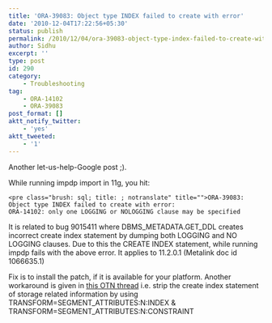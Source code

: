 ```yaml
---
title: 'ORA-39083: Object type INDEX failed to create with error'
date: '2010-12-04T17:22:56+05:30'
status: publish
permalink: /2010/12/04/ora-39083-object-type-index-failed-to-create-with-error
author: Sidhu
excerpt: ''
type: post
id: 290
category:
    - Troubleshooting
tag:
    - ORA-14102
    - ORA-39083
post_format: []
aktt_notify_twitter:
    - 'yes'
aktt_tweeted:
    - '1'
---
```

Another let-us-help-Google post ;).

While running impdp import in 11g, you hit:

```
<pre class="brush: sql; title: ; notranslate" title="">ORA-39083: Object type INDEX failed to create with error:
ORA-14102: only one LOGGING or NOLOGGING clause may be specified
```

It is related to bug 9015411 where DBMS\_METADATA.GET\_DDL creates incorrect create index statement by dumping both LOGGING and NO LOGGING clauses. Due to this the CREATE INDEX statement, while running impdp fails with the above error. It applies to 11.2.0.1 (Metalink doc id 1066635.1)

Fix is to install the patch, if it is available for your platform. Another workaround is given in [this OTN thread](http://forums.oracle.com/forums/thread.jspa?messageID=4512555) i.e. strip the create index statement of storage related information by using TRANSFORM=SEGMENT\_ATTRIBUTES:N:INDEX &amp; TRANSFORM=SEGMENT\_ATTRIBUTES:N:CONSTRAINT